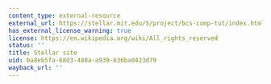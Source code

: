 ```yaml
---
content_type: external-resource
external_url: https://stellar.mit.edu/S/project/bcs-comp-tut/index.html
has_external_license_warning: true
license: https://en.wikipedia.org/wiki/All_rights_reserved
status: ''
title: Stellar site
uid: ba8eb5fa-68d3-480a-a939-636ba0423d79
wayback_url: ''
---
```

